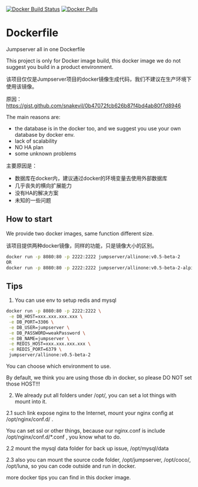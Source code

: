 [![Docker Build Status](https://img.shields.io/docker/build/jumpserver/allinone.svg?style=for-the-badge)](https://hub.docker.com/r/jumpserver/allinone/)
[![Docker Pulls](https://img.shields.io/docker/pulls/jumpserver/allinone.svg?style=for-the-badge)](https://hub.docker.com/r/jumpserver/allinone/)

# Dockerfile

Jumpserver all in one Dockerfile

This project is only for Docker image build, this docker image we do not suggest you build in a product environment.

该项目仅仅是Jumpserver项目的docker镜像生成代码，我们不建议在生产环境下使用该镜像。

原因：<https://gist.github.com/snakevil/0b47072fcb626b87f4bd4ab80f7d8946>

The main reasons are:

   - the database is in the docker too, and we suggest you use your own database by docker env.
   - lack of scalability 
   - NO HA plan
   - some unknown problems
   
主要原因是：

   - 数据库在docker内，建议通过docker的环境变量去使用外部数据库
   - 几乎丧失的横向扩展能力
   - 没有HA的解决方案
   - 未知的一些问题

## How to start
We provide two docker images, same function different size.

该项目提供两种docker镜像，同样的功能，只是镜像大小的区别。

```bash
docker run -p 8080:80 -p 2222:2222 jumpserver/allinone:v0.5-beta-2
OR
docker run -p 8080:80 -p 2222:2222 jumpserver/allinone:v0.5-beta-2-alpine
```

## Tips

1. You can use env to setup redis and mysql

```bash
docker run -p 8080:80 -p 2222:2222 \
 -e DB_HOST=xxx.xxx.xxx.xxx \
 -e DB_PORT=3306 \
 -e DB_USER=jumpserver \
 -e DB_PASSWORD=weakPassword \
 -e DB_NAME=jumpserver \
 -e REDIS_HOST=xxx.xxx.xxx.xxx \
 -e REDIS_PORT=6379 \
 jumpserver/allinone:v0.5-beta-2
```

You can choose which environment to use.

By default, we think you are using those db in docker, so please DO NOT set those HOST!!!

2. We already put all folders under /opt/, you can set a lot things with mount into it.

2.1 such link expose nginx to the Internet, mount your nginx config at /opt/nginx/conf.d/ .

You can set ssl or other things, because our nginx.conf is include /opt/nginx/conf.d/*.conf , you know what to do.

2.2 mount the mysql data folder for back up issue, /opt/mysql/data

2.3 also you can mount the source code folder, /opt/jumpserver, /opt/coco/, /opt/luna, so you can code outside and run in docker.

more docker tips you can find in this docker image.
